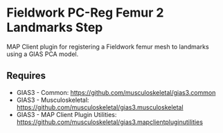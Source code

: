 Fieldwork PC-Reg Femur 2 Landmarks Step
=======================================
MAP Client plugin for registering a Fieldwork femur mesh to landmarks using a GIAS PCA model.

Requires
--------
- GIAS3 - Common: https://github.com/musculoskeletal/gias3.common
- GIAS3 - Musculoskeletal: https://github.com/musculoskeletal/gias3.musculoskeletal
- GIAS3 - MAP Client Plugin Utilities: https://github.com/musculoskeletal/gias3.mapclientpluginutilities
